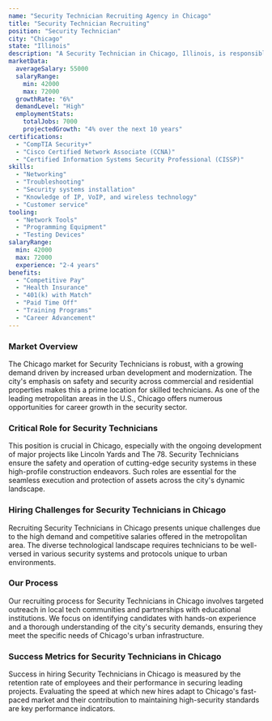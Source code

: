 ```yaml
---
name: "Security Technician Recruiting Agency in Chicago"
title: "Security Technician Recruiting"
position: "Security Technician"
city: "Chicago"
state: "Illinois"
description: "A Security Technician in Chicago, Illinois, is responsible for the installation, maintenance, and troubleshooting of security systems, including alarm devices and cameras."
marketData:
  averageSalary: 55000
  salaryRange:
    min: 42000
    max: 72000
  growthRate: "6%"
  demandLevel: "High"
  employmentStats:
    totalJobs: 7000
    projectedGrowth: "4% over the next 10 years"
certifications:
  - "CompTIA Security+"
  - "Cisco Certified Network Associate (CCNA)"
  - "Certified Information Systems Security Professional (CISSP)"
skills:
  - "Networking"
  - "Troubleshooting"
  - "Security systems installation"
  - "Knowledge of IP, VoIP, and wireless technology"
  - "Customer service"
tooling:
  - "Network Tools"
  - "Programming Equipment"
  - "Testing Devices"
salaryRange:
  min: 42000
  max: 72000
  experience: "2-4 years"
benefits:
  - "Competitive Pay"
  - "Health Insurance"
  - "401(k) with Match"
  - "Paid Time Off"
  - "Training Programs"
  - "Career Advancement"
---
```


### Market Overview
The Chicago market for Security Technicians is robust, with a growing demand driven by increased urban development and modernization. The city's emphasis on safety and security across commercial and residential properties makes this a prime location for skilled technicians. As one of the leading metropolitan areas in the U.S., Chicago offers numerous opportunities for career growth in the security sector.

### Critical Role for Security Technicians
This position is crucial in Chicago, especially with the ongoing development of major projects like Lincoln Yards and The 78. Security Technicians ensure the safety and operation of cutting-edge security systems in these high-profile construction endeavors. Such roles are essential for the seamless execution and protection of assets across the city's dynamic landscape.

### Hiring Challenges for Security Technicians in Chicago
Recruiting Security Technicians in Chicago presents unique challenges due to the high demand and competitive salaries offered in the metropolitan area. The diverse technological landscape requires technicians to be well-versed in various security systems and protocols unique to urban environments.

### Our Process
Our recruiting process for Security Technicians in Chicago involves targeted outreach in local tech communities and partnerships with educational institutions. We focus on identifying candidates with hands-on experience and a thorough understanding of the city's security demands, ensuring they meet the specific needs of Chicago's urban infrastructure.

### Success Metrics for Security Technicians in Chicago
Success in hiring Security Technicians in Chicago is measured by the retention rate of employees and their performance in securing leading projects. Evaluating the speed at which new hires adapt to Chicago's fast-paced market and their contribution to maintaining high-security standards are key performance indicators.